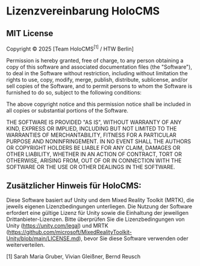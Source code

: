 # Lizenzvereinbarung HoloCMS

## MIT License

Copyright &copy; 2025 [Team HoloCMS<sup>[1]</sup> / HTW Berlin]

Permission is hereby granted, free of charge, to any person obtaining a copy of this software and associated documentation files (the "Software"), to deal in the Software without restriction, including without limitation the rights to use, copy, modify, merge, publish, distribute, sublicense, and/or sell copies of the Software, and to permit persons to whom the Software is furnished to do so, subject to the following conditions:

The above copyright notice and this permission notice shall be included in all copies or substantial portions of the Software.

THE SOFTWARE IS PROVIDED "AS IS", WITHOUT WARRANTY OF ANY KIND, EXPRESS OR IMPLIED, INCLUDING BUT NOT LIMITED TO THE WARRANTIES OF MERCHANTABILITY, FITNESS FOR A PARTICULAR PURPOSE AND NONINFRINGEMENT. IN NO EVENT SHALL THE AUTHORS OR COPYRIGHT HOLDERS BE LIABLE FOR ANY CLAIM, DAMAGES OR OTHER LIABILITY, WHETHER IN AN ACTION OF CONTRACT, TORT OR OTHERWISE, ARISING FROM, OUT OF OR IN CONNECTION WITH THE SOFTWARE OR THE USE OR OTHER DEALINGS IN THE SOFTWARE.

## Zusätzlicher Hinweis für HoloCMS:
Diese Software basiert auf Unity und dem Mixed Reality Toolkit (MRTK), die jeweils eigenen Lizenzbedingungen unterliegen. Die Nutzung der Software erfordert eine gültige Lizenz für Unity sowie die Einhaltung der jeweiligen Drittanbieter-Lizenzen. Bitte überprüfen Sie die Lizenzbedingungen von Unity (https://unity.com/legal) und MRTK (https://github.com/microsoft/MixedRealityToolkit-Unity/blob/main/LICENSE.md), bevor Sie diese Software verwenden oder weiterverteilen.

[1] Sarah Maria Gruber, Vivian Gleißner, Bernd Reusch

